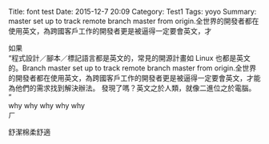 Title: font test
Date: 2015-12-7 20:09
Category: Test1
Tags: yoyo
Summary:  master set up to track remote branch master from origin.全世界的開發者都在使用英文，為跨國客戶工作的開發者更是被逼得一定要會英文，才

  
    

如果  
“程式設計／腳本／標記語言都是英文的，常見的開源計畫如 Linux 也都是英文的。Branch master set up to track remote branch master from origin.全世界的開發者都在使用英文，為跨國客戶工作的開發者更是被逼得一定要會英文，才能為他們的需求找到解決辦法。
發現了嗎？英文之於人類，就像二進位之於電腦。
”  
why why why why why   
ㄏ

舒潔棉柔舒適